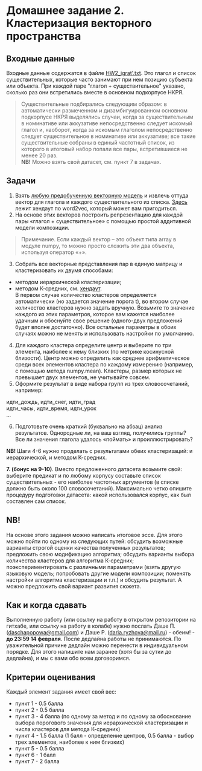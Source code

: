 
# Домашнее задание 2. Кластеризация векторного пространства

## Входные данные
Входные данные содержатся в файле [HW2_igrat'.txt](https://github.com/dashapopova/CompSem2024/blob/main/HW/HW2_igrat'.txt).
Это глагол и список существительных, которые часто занимают при нем позицию субъекта или объекта. При каждой паре "глагол + существительное" указано, сколько раз они встретились вместе в основном подкорпусе НКРЯ.
> Существительные подбирались следующим образом: в автоматически размеченном и дизамбигуированном основном подкорпусе НКРЯ выделялись случаи, когда за существительным в номинативе или аккузативе непосредственно следует искомый глагол и, наоборот, когда за искомым глаголом непосредственно следует существительное в номинативе или аккузативе; все такие существительные собраны в единый частотный список, из которого в итоговый набор попали все пары, встретившиеся не менее 20 раз.  
**NB!** Можно взять свой датасет, см. пункт 7 в задачах.

## Задачи
1. Взять [любую предобученную векторную модель](http://vectors.nlpl.eu/repository/) и извлечь оттуда вектор для глагола и каждого существительного из списка. [Здесь](https://github.com/dashapopova/CompSem2024/blob/main/CompSem_word2vec_24.ipynb) лежит хендаут по word2vec, который может вам пригодиться.
2. На основе этих векторов построить репрезентацию для каждой пары «глагол + существительное» с помощью простой аддитивной модели композиции.
> Примечание. Если каждый вектор – это объект типа array в модуле numpy, то можно просто сложить эти два объекта, используя оператор «+».
3. Собрать все векторные представления пар в единую матрицу и кластеризовать их двумя способами:
* методом иерархической кластеризации;
* методом К-средних, см. [хендаут](https://github.com/dashapopova/CompSem2024/blob/main/CompSemClustering.ipynb).<br/>
В первом случае количество кластеров определяется автоматически (но задается значение порога t), во втором случае количество кластеров нужно задать вручную.
Возьмите то значение каждого из этих параметров, которое вам кажется наиболее удачным и обоснуйте свое решение (одного-двух предложений будет вполне достаточно).
Все остальные параметры в обоих случаях можно не менять и использовать настройки по умолчанию.
4. Для каждого кластера определите центр и выберите по три элемента, наиболее к нему близких (по метрике косинусной близости).
Центр можно определить как среднее арифметическое среди всех элементов кластера по каждому измерению (например, с помощью метода numpy.mean).
Кластеры, размер которых не превышает двух элементов, не учитывайте совсем. 
5. Оформите результат в виде набора групп из трех словосочетаний, например:  

идти_дождь, идти_снег, идти_град <br/>
идти_часы, идти_время, идти_урок <br/>
…  

6. Подготовьте очень краткий (буквально на абзац) анализ результатов. Однородные ли, на ваш взгляд, получились группы? Все ли значения глагола удалось «поймать» и проиллюстрировать?

**NB!** Шаги 4-6 нужно проделать с результатами обеих кластеризаций: и иерархической, и методом К-средних.

**7. (бонус на 9-10)**. Вместо предложенного датасета возьмите свой: выберите предикат и по любому корпусу составьте список существительных - его наиболее частотных аргументов (в списке должно быть около 100 словосочетаний). Максимально четко опишите процедуру подготовки датасета: какой использовался корпус, как был составлен сам список.  

## NB!
На основе этого задания можно написать итоговое эссе. Для этого можно пойти по одному из следующих путей: обсудить возможные варианты строгой оценки качества полученных результатов; предложить свою модификацию алгоритма; обсудить варианты выбора количества кластеров для алгоритма К-средних; поэкспериментировать с различными параметрами (взять другую языковую модель; попробовать другие модели композиции; поменять настройки алгоритма кластеризации и т.п.) и обсудить результат. А можно предложить свой вариант развития сюжета. 

## Как и когда сдавать
Выполненную работу (или ссылку на работу в открытом репозитории на гитхабе, или ссылку на работу в колабе) нужно послать Даше П. (daschapopowa@gmail.com) и Даше Р. (daria.ryzhova@mail.ru) - обеим! - **до 23:59 14 февраля**. После дедлайна работы не принимаются. По уважительной причине дедлайн можно перенести в индивидуальном порядке. Для этого напишите нам заранее (хотя бы за сутки до дедлайна), и мы с вами обо всем договоримся.  

## Критерии оценивания
Каждый элемент задания имеет свой вес:
* пункт 1 - 0.5 балла
* пункт 2 - 0.5 балла
* пункт 3 - 4 балла (по одному за метод и по одному за обоснование выбора порогового значения для иерархической кластеризации и числа кластеров для метода К-средних)
* пункт 4 - 1.5 балла (1 балл - определение центров, 0.5 балла - выбор трех элементов, наиболее к ним близких)
* пункт 5 - 0.5 балла
* пункт 6 - 1 балл
* пункт 7 - 2 балла
